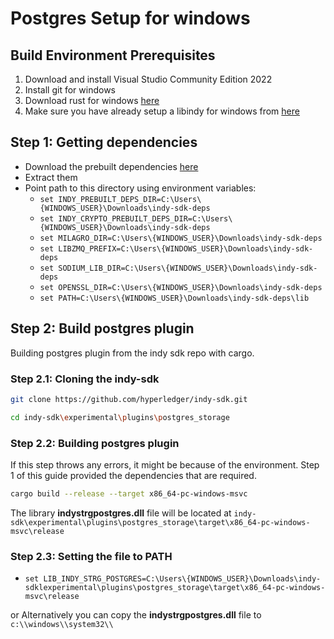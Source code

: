 # Postgres Setup for windows

## Build Environment Prerequisites

1. Download and install Visual Studio Community Edition 2022
1. Install git for windows
1. Download rust for windows [here](https://www.rust-lang.org/en-US/install.html)
1. Make sure you have already setup a libindy for windows from [here](../../../guides/getting-started/installation/nodejs/windows.md)

## Step 1: Getting dependencies

- Download the prebuilt dependencies [here](https://repo.sovrin.org/windows/libindy/deps/)
- Extract them
- Point path to this directory using environment variables:
  - `set INDY_PREBUILT_DEPS_DIR=C:\Users\{WINDOWS_USER}\Downloads\indy-sdk-deps`
  - `set INDY_CRYPTO_PREBUILT_DEPS_DIR=C:\Users\{WINDOWS_USER}\Downloads\indy-sdk-deps`
  - `set MILAGRO_DIR=C:\Users\{WINDOWS_USER}\Downloads\indy-sdk-deps`
  - `set LIBZMQ_PREFIX=C:\Users\{WINDOWS_USER}\Downloads\indy-sdk-deps`
  - `set SODIUM_LIB_DIR=C:\Users\{WINDOWS_USER}\Downloads\indy-sdk-deps`
  - `set OPENSSL_DIR=C:\Users\{WINDOWS_USER}\Downloads\indy-sdk-deps`
  - `set PATH=C:\Users\{WINDOWS_USER}\Downloads\indy-sdk-deps\lib`

## Step 2: Build postgres plugin

Building postgres plugin from the indy sdk repo with cargo.

### Step 2.1: Cloning the indy-sdk

```sh
git clone https://github.com/hyperledger/indy-sdk.git

cd indy-sdk\experimental\plugins\postgres_storage
```

### Step 2.2: Building postgres plugin

If this step throws any errors, it might be because of the environment. Step 1 of this guide provided the dependencies that are required.

```sh
cargo build --release --target x86_64-pc-windows-msvc
```

The library **indystrgpostgres.dll** file will be located at `indy-sdk\experimental\plugins\postgres_storage\target\x86_64-pc-windows-msvc\release`

### Step 2.3: Setting the file to PATH

- `set LIB_INDY_STRG_POSTGRES=C:\Users\{WINDOWS_USER}\Downloads\indy-sdklexperimental\plugins\postgres_storage\target\x86_64-pc-windows-msvc\release`

or Alternatively you can copy the **indystrgpostgres.dll** file to `c:\\windows\\system32\\`
